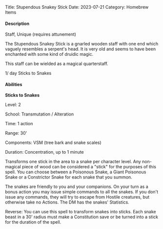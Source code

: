 Title: Stupendous Snakey Stick
Date: 2023-07-21
Category: Homebrew Items

#### Description
Staff, Unique (requires attunement)

The Stupendous Snakey Stick is a gnarled wooden staff with one end which vaguely resembles a serpent's head. It is very old and seems to have been enchanted with some kind of druidic magic.

This staff can be wielded as a magical quarterstaff.

1/ day Sticks to Snakes

#### Abilities
**Sticks to Snakes**

Level: 2

School: Transmutation / Alteration

Time: 1 action

Range: 30'

Components: VSM (tree bark and snake scales)

Duration: Concentration, up to 1 minute

Transforms one stick in the area to a snake per character level. Any non-magical piece of wood can be considered a "stick" for the purposes of this spell. You can choose between a Poisonous Snake, a Giant Poisonous Snake or a Constrictor Snake for each snake that you summon.

The snakes are friendly to you and your companions. On your turn as a bonus action you may issue simple commands to all the snakes. If you don't issue any commands, they will try to escape from Hostile creatures, but otherwise take no Actions. The DM has the snakes' Statistics.

Reverse: You can use this spell to transform snakes into sticks. Each snake beast in a 30' radius must make a Constitution save or be turned into a stick for the duration of the spell.